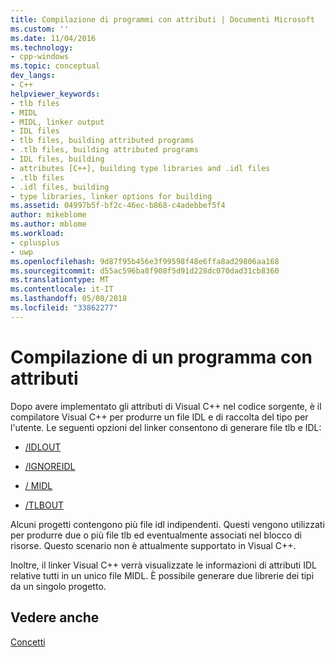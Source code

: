 ```yaml
---
title: Compilazione di programmi con attributi | Documenti Microsoft
ms.custom: ''
ms.date: 11/04/2016
ms.technology:
- cpp-windows
ms.topic: conceptual
dev_langs:
- C++
helpviewer_keywords:
- tlb files
- MIDL
- MIDL, linker output
- IDL files
- tlb files, building attributed programs
- .tlb files, building attributed programs
- IDL files, building
- attributes [C++], building type libraries and .idl files
- .tlb files
- .idl files, building
- type libraries, linker options for building
ms.assetid: 04997b5f-bf2c-46ec-b868-c4adebbef5f4
author: mikeblome
ms.author: mblome
ms.workload:
- cplusplus
- uwp
ms.openlocfilehash: 9d87f95b456e3f99598f48e6ffa8ad29806aa168
ms.sourcegitcommit: d55ac596ba8f908f5d91d228dc070dad31cb8360
ms.translationtype: MT
ms.contentlocale: it-IT
ms.lasthandoff: 05/08/2018
ms.locfileid: "33862277"
---
```

# <a name="building-an-attributed-program"></a>Compilazione di un programma con attributi
Dopo avere implementato gli attributi di Visual C++ nel codice sorgente, è il compilatore Visual C++ per produrre un file IDL e di raccolta del tipo per l'utente. Le seguenti opzioni del linker consentono di generare file tlb e IDL:  
  
-   [/IDLOUT](../build/reference/idlout-name-midl-output-files.md)  
  
-   [/IGNOREIDL](../build/reference/ignoreidl-don-t-process-attributes-into-midl.md)  
  
-   [/ MIDL](../build/reference/midl-specify-midl-command-line-options.md)  
  
-   [/TLBOUT](../build/reference/tlbout-name-dot-tlb-file.md)  
  
 Alcuni progetti contengono più file idl indipendenti. Questi vengono utilizzati per produrre due o più file tlb ed eventualmente associati nel blocco di risorse. Questo scenario non è attualmente supportato in Visual C++.  
  
 Inoltre, il linker Visual C++ verrà visualizzate le informazioni di attributi IDL relative tutti in un unico file MIDL. È possibile generare due librerie dei tipi da un singolo progetto.  
  
## <a name="see-also"></a>Vedere anche  
 [Concetti](../windows/attributed-programming-concepts.md)